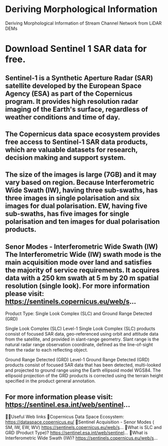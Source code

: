 # Deriving Morphological Information
Deriving Morphological Information of Stream Channel Network from LiDAR DEMs

# Download Sentinel 1 SAR data for free. 

Sentinel-1 is a Synthetic Aperture Radar (SAR) satellite developed by the European Space Agency (ESA) as part of the Copernicus program. It provides high resolution radar imaging of the Earth's surface, regardless of weather conditions and time of day. 
-----------------------------------------------------------------
The Copernicus data space ecosystem provides free access to Sentinel-1 SAR data products, which are valuable datasets for research, decision making and support system.
-----------------------------------------------------------------
The size of the images is large (7GB) and it may vary based on region. Because Interferometric Wide Swath (IW), having three sub-swaths, has three images in single polarisation and six images for dual polarisation. EW, having five sub-swaths, has five images for single polarisation and ten images for dual polarisation products.
-----------------------------------------------------------------
Senor Modes - Interferometric Wide Swath (IW)
The Interferometric Wide (IW) swath mode is the main acquisition mode over land and satisfies the majority of service requirements. 
It acquires data with a 250 km swath at 5 m by 20 m spatial resolution (single look). For more information please visit: https://sentinels.copernicus.eu/web/s...
-----------------------------------------------------------------
Product Type: Single Look Complex (SLC) and Ground Range Detected (GRD)

Single Look Complex (SLC) 
Level-1 Single Look Complex (SLC) products consist of focused SAR data, geo-referenced using orbit and attitude data from the satellite, and provided in slant-range geometry. Slant range is the natural radar range observation coordinate, defined as the line-of-sight from the radar to each reflecting object. 

Ground Range Detected (GRD)
Level-1 Ground Range Detected (GRD) products consist of focused SAR data that has been detected, multi-looked and projected to ground range using the Earth ellipsoid model WGS84. The ellipsoid projection of the GRD products is corrected using the terrain height specified in the product general annotation. 

For more information please visit:
https://sentinel.esa.int/web/sentinel...
-----------------------------------------------------------------
🤝🏻Useful Web links
📌Copernicus Data Space Ecosystem:
https://dataspace.copernicus.eu/
📌Sentinel Acquisition - Senor Modes ( SM, IW, EW, WV)
https://sentinels.copernicus.eu/web/s...
📌What is SLC and GRD (Product Type)?
https://sentinel.esa.int/web/sentinel...
📌What is Interferometric Wide Swath (IW)?
https://sentinels.copernicus.eu/web/s...
